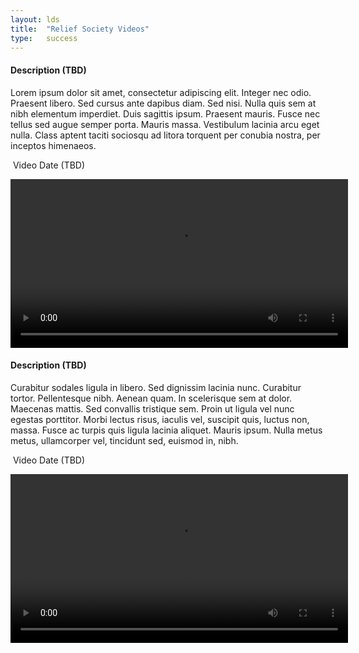 ```yaml
---
layout: lds
title:  "Relief Society Videos"
type:   success
---
```


#### Description (TBD)

Lorem ipsum dolor sit amet, consectetur adipiscing elit. Integer nec odio. Praesent libero. Sed cursus ante dapibus diam. Sed nisi. Nulla quis sem at nibh elementum imperdiet. Duis sagittis ipsum. Praesent mauris. Fusce nec tellus sed augue semper porta. Mauris massa. Vestibulum lacinia arcu eget nulla. Class aptent taciti sociosqu ad litora torquent per conubia nostra, per inceptos himenaeos. 
  
<section class="panel panel-{{ page.type }}">
  <div class="panel-heading">
    <p>
      <span class="pull-right"><i class="fa fa-clock-o"></i>&nbsp;Video Date (TBD)</span>
    </p>
  </div>
  <div class="panel-body">
    <video height="270" id="001" src="http://data.riakcs.net:8080/shared_files/001.mp4" type="video/mp4" controls style="margin: auto; display: block;"></video>
  </div>
</section>

#### Description (TBD)

Curabitur sodales ligula in libero. Sed dignissim lacinia nunc. Curabitur tortor. Pellentesque nibh. Aenean quam. In scelerisque sem at dolor. Maecenas mattis. Sed convallis tristique sem. Proin ut ligula vel nunc egestas porttitor. Morbi lectus risus, iaculis vel, suscipit quis, luctus non, massa. Fusce ac turpis quis ligula lacinia aliquet. Mauris ipsum. Nulla metus metus, ullamcorper vel, tincidunt sed, euismod in, nibh. 

<section class="panel panel-{{ page.type }}">
  <div class="panel-heading">
    <p>
      <span class="pull-right"><i class="fa fa-clock-o"></i>&nbsp;Video Date (TBD)</span>
    </p>
  </div>
  <div class="panel-body">
    <video height="270" id="001" src="http://data.riakcs.net:8080/shared_files/002.mp4" type="video/mp4" controls style="margin: auto; display: block;"></video>
  </div>
</section>
